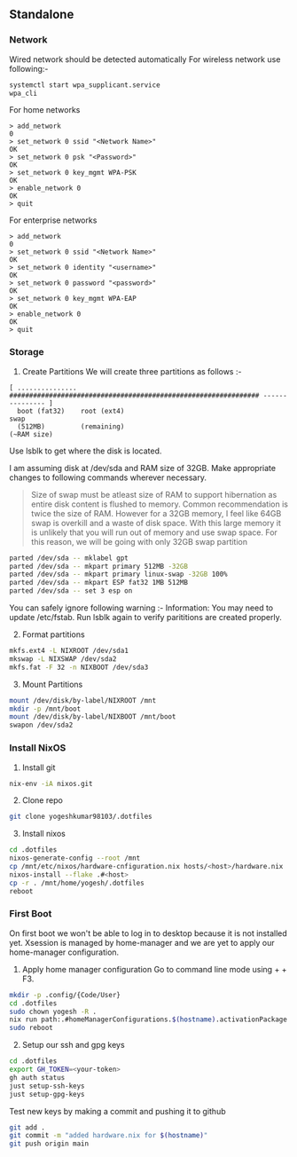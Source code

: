 ## Standalone

### Network

Wired network should be detected automatically
For wireless network use following:-

```sh
systemctl start wpa_supplicant.service
wpa_cli
```

For home networks

```
> add_network
0
> set_network 0 ssid "<Network Name>"
OK
> set_network 0 psk "<Password>"
OK
> set_network 0 key_mgmt WPA-PSK
OK
> enable_network 0
OK
> quit
```

For enterprise networks

```
> add_network
0
> set_network 0 ssid "<Network Name>"
OK
> set_network 0 identity "<username>"
OK
> set_network 0 password "<password>"
OK
> set_network 0 key_mgmt WPA-EAP
OK
> enable_network 0
OK
> quit
```

### Storage

1. Create Partitions
   We will create three partitions as follows :-

```
[ ............... ############################################################### --------------- ]
  boot (fat32)    root (ext4)                                                     swap
  (512MB)         (remaining)                                                     (~RAM size)
```

Use lsblk to get where the disk is located.

I am assuming disk at /dev/sda and RAM size of 32GB. Make appropriate changes to following commands wherever necessary.  
> Size of swap must be atleast size of RAM to support hibernation as entire disk content is flushed to memory. Common recommendation is twice the size of RAM. However for a 32GB memory, I feel like 64GB swap is overkill and a waste of disk space. With this large memory it is unlikely that you will run out of memory and use swap space. For this reason, we will be going with only 32GB swap partition

```sh
parted /dev/sda -- mklabel gpt
parted /dev/sda -- mkpart primary 512MB -32GB
parted /dev/sda -- mkpart primary linux-swap -32GB 100%
parted /dev/sda -- mkpart ESP fat32 1MB 512MB
parted /dev/sda -- set 3 esp on
```

You can safely ignore following warning :- Information: You may need to update /etc/fstab.
Run lsblk again to verify parititions are created properly.

2. Format partitions

```sh
mkfs.ext4 -L NIXROOT /dev/sda1
mkswap -L NIXSWAP /dev/sda2
mkfs.fat -F 32 -n NIXBOOT /dev/sda3
```

3. Mount Partitions

```sh
mount /dev/disk/by-label/NIXROOT /mnt
mkdir -p /mnt/boot
mount /dev/disk/by-label/NIXBOOT /mnt/boot
swapon /dev/sda2
```

### Install NixOS

1. Install git

```sh
nix-env -iA nixos.git
```

2. Clone repo

```sh
git clone yogeshkumar98103/.dotfiles
```

3. Install nixos

```sh
cd .dotfiles
nixos-generate-config --root /mnt
cp /mnt/etc/nixos/hardware-cnfiguration.nix hosts/<host>/hardware.nix
nixos-install --flake .#<host>
cp -r . /mnt/home/yogesh/.dotfiles
reboot
```

### First Boot

On first boot we won't be able to log in to desktop because it is not installed yet. Xsession is managed by home-manager and we are yet to apply our home-manager configuration.  

1. Apply home manager configuration
Go to command line mode using <Ctrl> + <Alt> + F3.

```sh
mkdir -p .config/{Code/User}
cd .dotfiles
sudo chown yogesh -R .
nix run path:.#homeManagerConfigurations.$(hostname).activationPackage --verbose
sudo reboot
```

2. Setup our ssh and gpg keys

```sh
cd .dotfiles
export GH_TOKEN=<your-token>
gh auth status
just setup-ssh-keys
just setup-gpg-keys
```

Test new keys by making a commit and pushing it to github

```sh
git add .
git commit -m "added hardware.nix for $(hostname)"
git push origin main
```
